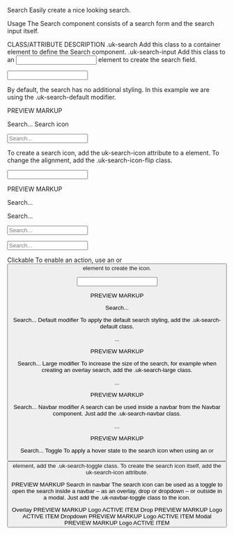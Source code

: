 Search
Easily create a nice looking search.

Usage
The Search component consists of a search form and the search input itself.

CLASS/ATTRIBUTE	DESCRIPTION
.uk-search	Add this class to a container element to define the Search component.
.uk-search-input	Add this class to an <input> element to create the search field.
<form class="uk-search">
    <input class="uk-search-input" type="search" placeholder="">
</form>
By default, the search has no additional styling. In this example we are using the .uk-search-default modifier.

PREVIEW
MARKUP

Search...
Search icon


<form class="uk-search uk-search-default">
    <input class="uk-search-input" type="search" placeholder="Search...">
</form>




To create a search icon, add the uk-search-icon attribute to a <span> element. To change the alignment, add the .uk-search-icon-flip class.

<form class="uk-search uk-search-default">
    <span uk-search-icon></span>
    <input class="uk-search-input" type="search" placeholder="">
</form>
PREVIEW
MARKUP

Search...
 
Search...


<div class="uk-margin">
    <form class="uk-search uk-search-default">
        <span uk-search-icon></span>
        <input class="uk-search-input" type="search" placeholder="Search...">
    </form>
</div>

<div class="uk-margin">
    <form class="uk-search uk-search-default">
        <span class="uk-search-icon-flip" uk-search-icon></span>
        <input class="uk-search-input" type="search" placeholder="Search...">
    </form>
</div>


Clickable
To enable an action, use an <a> or <button> element to create the icon.

<form class="uk-search uk-search-default">
    <a href="" uk-search-icon></a>
    <input class="uk-search-input" type="search" placeholder="">
</form>
PREVIEW
MARKUP

Search...
 
Search...
Default modifier
To apply the default search styling, add the .uk-search-default class.

<form class="uk-search uk-search-default">...</form>
PREVIEW
MARKUP

Search...
Large modifier
To increase the size of the search, for example when creating an overlay search, add the .uk-search-large class.

<form class="uk-search uk-search-large">...</form>
PREVIEW
MARKUP

Search...
Navbar modifier
A search can be used inside a navbar from the Navbar component. Just add the .uk-search-navbar class.

<form class="uk-search uk-search-navbar">...</form>
PREVIEW
MARKUP

Search...
Toggle
To apply a hover state to the search icon when using an <a> or <button> element, add the .uk-search-toggle class. To create the search icon itself, add the uk-search-icon attribute.

<a class="uk-search-toggle" href="" uk-search-icon></a>
PREVIEW
MARKUP
Search in navbar
The search icon can be used as a toggle to open the search inside a navbar – as an overlay, drop or dropdown – or outside in a modal. Just add the .uk-navbar-toggle class to the icon.

<div class="uk-navbar-container" uk-navbar>
    <div class="uk-navbar-left">
        <a class="uk-navbar-toggle" uk-search-icon uk-toggle href=""></a>
    </div>
</div>
Overlay
PREVIEW
MARKUP
Logo
ACTIVE
ITEM
Drop
PREVIEW
MARKUP
Logo
ACTIVE
ITEM
Dropdown
PREVIEW
MARKUP
Logo
ACTIVE
ITEM
Modal
PREVIEW
MARKUP
Logo
ACTIVE
ITEM